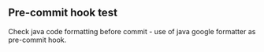 ## Pre-commit hook test
Check java code formatting before commit - use of java google formatter as pre-commit hook.